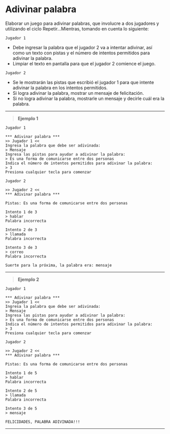 ﻿# Adivinar palabra

Elaborar un juego para adivinar palabras, que involucre a dos jugadores y utilizando el ciclo Repetir...Mientras, tomando en cuenta lo siguiente:

`Jugador 1`
- Debe ingresar la palabra que el jugador 2 va a intentar adivinar, así como un texto con pistas y el número de intentos permitidos para adivinar la palabra.
- Limpiar el texto en pantalla para que el jugador 2 comience el juego.

`Jugador 2`
- Se le mostrarán las pistas que escribió el jugador 1 para que intente adivinar la palabra en los intentos permitidos.
- Si logra adivinar la palabra, mostrar un mensaje de felicitación.
- Si no logra adivinar la palabra, mostrarle un mensaje y decirle cuál era la palabra.

---

> **Ejemplo 1**

`Jugador 1`
```
*** Adivinar palabra ***
>> Jugador 1 <<
Ingresa la palabra que debe ser adivinada:
> Mensaje
Ingresa las pistas para ayudar a adivinar la palabra:
> Es una forma de comunicarse entre dos personas
Indica el número de intentos permitidos para adivinar la palabra:
> 3
Presiona cualquier tecla para comenzar
```

`Jugador 2`
```
>> Jugador 2 <<
*** Adivinar palabra ***

Pistas: Es una forma de comunicarse entre dos personas

Intento 1 de 3
> hablar
Palabra incorrecta

Intento 2 de 3
> llamada
Palabra incorrecta

Intento 3 de 3
> correo
Palabra incorrecta

Suerte para la próxima, la palabra era: mensaje
```

---

> **Ejemplo 2**

`Jugador 1`
```
*** Adivinar palabra ***
>> Jugador 1 <<
Ingresa la palabra que debe ser adivinada:
> Mensaje
Ingresa las pistas para ayudar a adivinar la palabra:
> Es una forma de comunicarse entre dos personas
Indica el número de intentos permitidos para adivinar la palabra:
> 3
Presiona cualquier tecla para comenzar
```

`Jugador 2`
```
>> Jugador 2 <<
*** Adivinar palabra ***

Pistas: Es una forma de comunicarse entre dos personas

Intento 1 de 5
> hablar
Palabra incorrecta

Intento 2 de 5
> llamada
Palabra incorrecta

Intento 3 de 5
> mensaje

FELICIDADES, PALABRA ADIVINADA!!!
```

---

